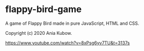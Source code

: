 # flappy-bird-game
 A game of Flappy Bird made in pure JavaScript, HTML and CSS.
 
 Copyright (c) 2020 Ania Kubow.
 
 https://www.youtube.com/watch?v=8xPsg6yv7TU&t=3137s
